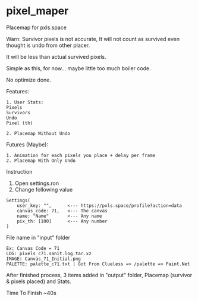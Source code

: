 # pixel_maper
Placemap for pxls.space

Warn: Survivor pixels is not accurate, It will not count as survived even thought is undo from other placer.

It will be less than actual survived pixels.

Simple as this, for now... maybe little too much boiler code.

No optimize done.

Features:
```
1. User Stats:
Pixels
Survivors
Undo
Pixel (th)

2. Placemap Without Undo
```
Futures (Maybe):
```
1. Animation for each pixels you place + delay per frame
2. Placemap With Only Undo
```
Instruction

1. Open settings.ron
2. Change following value

```
Settings(
    user_key: "",      <--- https://pxls.space/profile?action=data
    canvas_code: 71,   <--- The canvas
    name: "Name"       <--- Any name
    pix_th: [100]      <--- Any number
)
```

File name in "input" folder
```
Ex: Canvas Code = 71
LOG: pixels_c71.sanit.log.tar.xz
IMAGE: Canvas_71_Initial.png
PALETTE: palette_c71.txt | Got From Clueless => /palette => Paint.Net
```
After finished process, 3 items added in "output" folder, Placemap (survivor & pixels placed) and Stats.

Time To Finish ~40s

